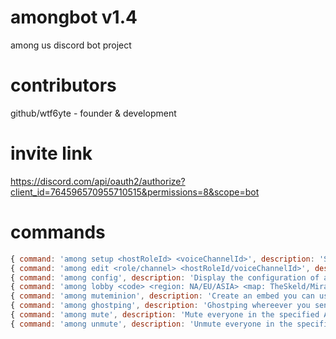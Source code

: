 # amongbot v1.4
among us discord bot project  

# contributors

github/wtf6yte - founder & development  

# invite link

https://discord.com/api/oauth2/authorize?client_id=764596570955710515&permissions=8&scope=bot

# commands

```javascript
{ command: 'among setup <hostRoleId> <voiceChannelId>', description: 'Setup a server with the host role and voice channel ID.', example: 'among setup 201974736740155392 766736579833888848' },
{ command: 'among edit <role/channel> <hostRoleId/voiceChannelId>', description: 'Edit the host role or voice channel ID.', example: 'among edit channel 766736579833888848' },
{ command: 'among config', description: 'Display the configuration of a server.' },
{ command: 'among lobby <code> <region: NA/EU/ASIA> <map: TheSkeld/MiraHQ/Polus> <impostors: 1/2/3>  <confirmEjects: on/off> <visualTasks: on/off>', description: 'Post a lobby message.', example: 'among lobby YIDOSK NA TheSkeld 2 off off' },
{ command: 'among muteminion', description: 'Create an embed you can use to mute and unmute the voice channel using reactions.' },
{ command: 'among ghostping', description: 'Ghostping whereever you send the message!' },
{ command: 'among mute', description: 'Mute everyone in the specified Among Us voice channel.' },
{ command: 'among unmute', description: 'Unmute everyone in the specified Among Us voice channel.' }
```
